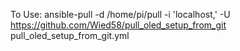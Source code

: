 To Use: ansible-pull -d /home/pi/pull -i 'localhost,' -U https://github.com/Wied58/pull_oled_setup_from_git pull_oled_setup_from_git.yml
